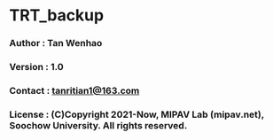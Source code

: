 # TRT_backup

### Author  :   Tan Wenhao 
### Version :   1.0
### Contact :   tanritian1@163.com
### License :   (C)Copyright 2021-Now, MIPAV Lab (mipav.net), Soochow University. All rights reserved.
